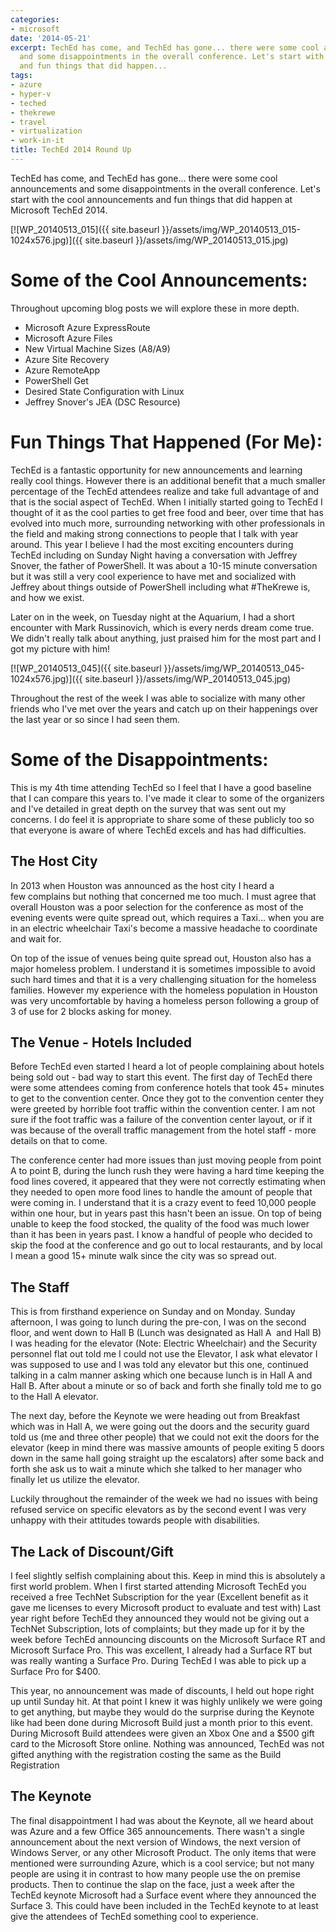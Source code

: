 ```yaml
---
categories:
- microsoft
date: '2014-05-21'
excerpt: TechEd has come, and TechEd has gone... there were some cool announcements
  and some disappointments in the overall conference. Let's start with the cool announcements
  and fun things that did happen...
tags:
- azure
- hyper-v
- teched
- thekrewe
- travel
- virtualization
- work-in-it
title: TechEd 2014 Round Up
---
```


TechEd has come, and TechEd has gone... there were some cool announcements and some disappointments in the overall conference. Let's start with the cool announcements and fun things that did happen at Microsoft TechEd 2014.

[![WP_20140513_015]({{ site.baseurl }}/assets/img/WP_20140513_015-1024x576.jpg)]({{ site.baseurl }}/assets/img/WP_20140513_015.jpg)<!--more-->

# Some of the Cool Announcements:

Throughout upcoming blog posts we will explore these in more depth.

- Microsoft Azure ExpressRoute
- Microsoft Azure Files
- New Virtual Machine Sizes (A8/A9)
- Azure Site Recovery
- Azure RemoteApp
- PowerShell Get
- Desired State Configuration with Linux
- Jeffrey Snover's JEA (DSC Resource)

# Fun Things That Happened (For Me):

TechEd is a fantastic opportunity for new announcements and learning really cool things. However there is an additional benefit that a much smaller percentage of the TechEd attendees realize and take full advantage of and that is the social aspect of TechEd. When I initially started going to TechEd I thought of it as the cool parties to get free food and beer, over time that has evolved into much more, surrounding networking with other professionals in the field and making strong connections to people that I talk with year around. This year I believe I had the most exciting encounters during TechEd including on Sunday Night having a conversation with Jeffrey Snover, the father of PowerShell. It was about a 10-15 minute conversation but it was still a very cool experience to have met and socialized with Jeffrey about things outside of PowerShell including what #TheKrewe is, and how we exist.

Later on in the week, on Tuesday night at the Aquarium, I had a short encounter with Mark Russinovich, which is every nerds dream come true. We didn't really talk about anything, just praised him for the most part and I got my picture with him!

[![WP_20140513_045]({{ site.baseurl }}/assets/img/WP_20140513_045-1024x576.jpg)]({{ site.baseurl }}/assets/img/WP_20140513_045.jpg)

Throughout the rest of the week I was able to socialize with many other friends who I've met over the years and catch up on their happenings over the last year or so since I had seen them.

# Some of the Disappointments:

This is my 4th time attending TechEd so I feel that I have a good baseline that I can compare this years to. I've made it clear to some of the organizers and I've detailed in great depth on the survey that was sent out my concerns. I do feel it is appropriate to share some of these publicly too so that everyone is aware of where TechEd excels and has had difficulties.

## The Host City

In 2013 when Houston was announced as the host city I heard a few complains but nothing that concerned me too much. I must agree that overall Houston was a poor selection for the conference as most of the evening events were quite spread out, which requires a Taxi... when you are in an electric wheelchair Taxi's become a massive headache to coordinate and wait for.

On top of the issue of venues being quite spread out, Houston also has a major homeless problem. I understand it is sometimes impossible to avoid such hard times and that it is a very challenging situation for the homeless families. However my experience with the homeless population in Houston was very uncomfortable by having a homeless person following a group of 3 of use for 2 blocks asking for money.

## The Venue - Hotels Included

Before TechEd even started I heard a lot of people complaining about hotels being sold out - bad way to start this event. The first day of TechEd there were some attendees coming from conference hotels that took 45+ minutes to get to the convention center. Once they got to the convention center they were greeted by horrible foot traffic within the convention center. I am not sure if the foot traffic was a failure of the convention center layout, or if it was because of the overall traffic management from the hotel staff - more details on that to come.

The conference center had more issues than just moving people from point A to point B, during the lunch rush they were having a hard time keeping the food lines covered, it appeared that they were not correctly estimating when they needed to open more food lines to handle the amount of people that were coming in. I understand that it is a crazy event to feed 10,000 people within one hour, but in years past this hasn't been an issue. On top of being unable to keep the food stocked, the quality of the food was much lower than it has been in years past. I know a handful of people who decided to skip the food at the conference and go out to local restaurants, and by local I mean a good 15+ minute walk since the city was so spread out.

## The Staff

This is from firsthand experience on Sunday and on Monday. Sunday afternoon, I was going to lunch during the pre-con, I was on the second floor, and went down to Hall B (Lunch was designated as Hall A  and Hall B) I was heading for the elevator (Note: Electric Wheelchair) and the Security personnel flat out told me I could not use the Elevator, I ask what elevator I was supposed to use and I was told any elevator but this one, continued talking in a calm manner asking which one because lunch is in Hall A and Hall B. After about a minute or so of back and forth she finally told me to go to the Hall A elevator.

The next day, before the Keynote we were heading out from Breakfast which was in Hall A, we were going out the doors and the security guard told us (me and three other people) that we could not exit the doors for the elevator (keep in mind there was massive amounts of people exiting 5 doors down in the same hall going straight up the escalators) after some back and forth she ask us to wait a minute which she talked to her manager who finally let us utilize the elevator.

Luckily throughout the remainder of the week we had no issues with being refused service on specific elevators as by the second event I was very unhappy with their attitudes towards people with disabilities.

## The Lack of Discount/Gift

I feel slightly selfish complaining about this. Keep in mind this is absolutely a first world problem. When I first started attending Microsoft TechEd you received a free TechNet Subscription for the year (Excellent benefit as it gave me licenses to every Microsoft product to evaluate and test with) Last year right before TechEd they announced they would not be giving out a TechNet Subscription, lots of complaints; but they made up for it by the week before TechEd announcing discounts on the Microsoft Surface RT and Microsoft Surface Pro. This was excellent, I already had a Surface RT but was really wanting a Surface Pro. During TechEd I was able to pick up a Surface Pro for $400.

This year, no announcement was made of discounts, I held out hope right up until Sunday hit. At that point I knew it was highly unlikely we were going to get anything, but maybe they would do the surprise during the Keynote like had been done during Microsoft Build just a month prior to this event. During Microsoft Build attendees were given an Xbox One and a $500 gift card to the Microsoft Store online. Nothing was announced, TechEd was not gifted anything with the registration costing the same as the Build Registration

## The Keynote

The final disappointment I had was about the Keynote, all we heard about was Azure and a few Office 365 announcements. There wasn't a single announcement about the next version of Windows, the next version of Windows Server, or any other Microsoft Product. The only items that were mentioned were surrounding Azure, which is a cool service; but not many people are using it in contrast to how many people use the on premise products. Then to continue the slap on the face, just a week after the TechEd keynote Microsoft had a Surface event where they announced the Surface 3. This could have been included in the TechEd keynote to at least give the attendees of TechEd something cool to experience.